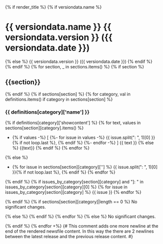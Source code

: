 {% if render_title %}
{% if versiondata.name %}
# {{ versiondata.name }} {{ versiondata.version }} ({{ versiondata.date }})
{% else %}
{{ versiondata.version }} ({{ versiondata.date }})
{% endif %}
{% endif %}
{% for section, _ in sections.items() %}
{% if section %}

## {{section}}
{% endif %}
{% if sections[section] %}
{% for category, val in definitions.items() if category in sections[section] %}
### {{ definitions[category]['name'] }}

{% if definitions[category]['showcontent'] %}
{% for text, values in sections[section][category].items() %}
- {% if values -%}
    [
        {%- for issue in values -%}
            {{ issue.split(": ", 1)[0] }}{% if not loop.last %}, {% endif %}
        {%- endfor -%}
    ] {{ text }}
{% else %}
{{text}}
{% endif %}
{% endfor %}

{% else %}
- {% for issue in sections[section][category][''] %}
{{ issue.split(": ", 1)[0] }}{% if not loop.last %}, {% endif %}
{% endfor %}


{% endif %}
{% if issues_by_category[section][category] and "]: " in issues_by_category[section][category][0] %}
{% for issue in issues_by_category[section][category] %}
{{ issue }}
{% endfor %}

{% endif %}
{% if sections[section][category]|length == 0 %}
No significant changes.

{% else %}
{% endif %}
{% endfor %}
{% else %}
No significant changes.

{% endif %}
{% endfor +%}
{#
This comment adds one more newline at the end of the rendered newsfile content.
In this way the there are 2 newlines between the latest release and the previous release content.
#}

